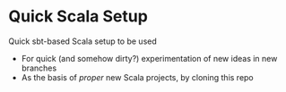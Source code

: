 # Quick Scala Setup
Quick sbt-based Scala setup to be used
* For quick (and somehow dirty?) experimentation of new ideas in new branches
* As the basis of _proper_ new Scala projects, by cloning this repo
